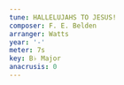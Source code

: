 ```yaml
---
tune: HALLELUJAHS TO JESUS!
composer: F. E. Belden
arranger: Watts
year: '-'
meter: 7s
key: B♭ Major
anacrusis: 0
---
```

